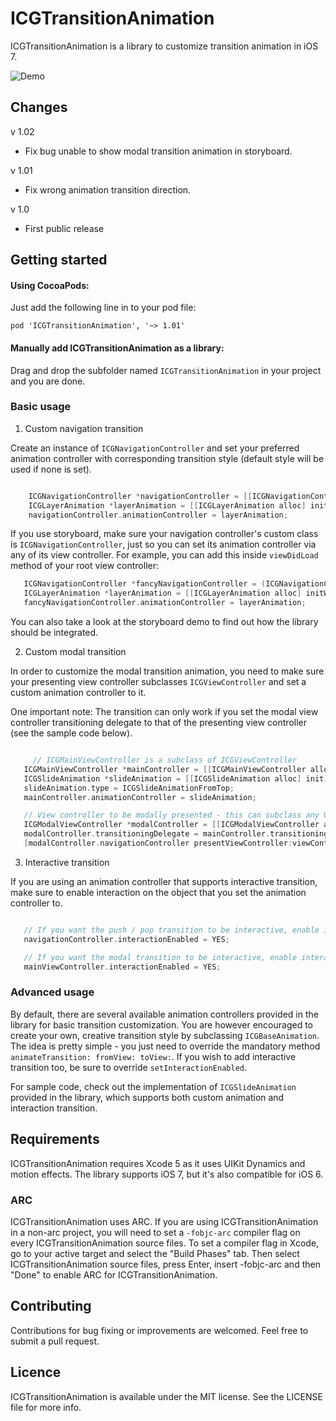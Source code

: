 ICGTransitionAnimation
======================

ICGTransitionAnimation is a library to customize transition animation in iOS 7.

![Demo](https://raw.githubusercontent.com/itsmeichigo/ICGTransitionAnimation/master/Demo.gif)

## Changes
v 1.02
 * Fix bug unable to show modal transition animation in storyboard.

v 1.01 
 * Fix wrong animation transition direction.
 
v 1.0
 * First public release

## Getting started

#### Using CocoaPods:
  Just add the following line in to your pod file:
  
	pod 'ICGTransitionAnimation', '~> 1.01'

#### Manually add ICGTransitionAnimation as a library:
  Drag and drop the subfolder named `ICGTransitionAnimation` in your project and you are done.

### Basic usage

 1. Custom navigation transition

 Create an instance of `ICGNavigationController` and set your preferred animation controller with corresponding transition style (default style will be used if none is set).

 ```Objective-C

	 ICGNavigationController *navigationController = [[ICGNavigationController alloc] initWithRootViewController:viewController];
	 ICGLayerAnimation *layerAnimation = [[ICGLayerAnimation alloc] initWithType:ICGLayerAnimationCover];
	 navigationController.animationController = layerAnimation;
 ```

 If you use storyboard, make sure your navigation controller's custom class is `ICGNavigationController`, just so you can set its animation controller via any of its view controller. For example, you can add this inside `viewDidLoad` method of your root view controller:

 ```Objective-C
    ICGNavigationController *fancyNavigationController = (ICGNavigationController *)self.navigationController;
    ICGLayerAnimation *layerAnimation = [[ICGLayerAnimation alloc] initWithType:ICGLayerAnimationCover];
    fancyNavigationController.animationController = layerAnimation;
 ```
 You can also take a look at the storyboard demo to find out how the library should be integrated.
 
 2. Custom modal transition

 In order to customize the modal transition animation, you need to make sure your presenting view controller subclasses `ICGViewController` and set a custom animation controller to it.

 One important note: The transition can only work if you set the modal view controller transitioning delegate to that of the presenting view controller (see the sample code below).

 ```Objective-C

	  // ICGMainViewController is a subclass of ICGViewController
    ICGMainViewController *mainController = [[ICGMainViewController alloc] initWithNibName:@"ICGFirstViewController" bundle:nil];
    ICGSlideAnimation *slideAnimation = [[ICGSlideAnimation alloc] init];
    slideAnimation.type = ICGSlideAnimationFromTop;
    mainController.animationController = slideAnimation;

    // View controller to be modally presented - this can subclass any UIViewController subclass.
    ICGModalViewController *modalController = [[ICGModalViewController alloc] initWithNibName:@"ICGModalViewController" bundle:nil];
    modalController.transitioningDelegate = mainController.transitioningDelegate; // this is important for the transition to work
    [modalController.navigationController presentViewController:viewController animated:YES completion:nil];

 ```
 3. Interactive transition

 If you are using an animation controller that supports interactive transition, make sure to enable interaction on the object that you set the animation controller to.

 ```Objective-C

    // If you want the push / pop transition to be interactive, enable interaction on your ICGNavigationController instance
    navigationController.interactionEnabled = YES;

    // If you want the modal transition to be interactive, enable interaction on the presenting view controller
    mainViewController.interactionEnabled = YES;
 ```


### Advanced usage

By default, there are several available animation controllers provided in the library for basic transition customization. You are however encouraged to create your own, creative transition style by subclassing `ICGBaseAnimation`. The idea is pretty simple - you just need to override the mandatory method `animateTransition: fromView: toView:`. If you wish to add interactive transition too, be sure to override `setInteractionEnabled`.

For sample code, check out the implementation of `ICGSlideAnimation` provided in the library, which supports both custom animation and interaction transition.

## Requirements

ICGTransitionAnimation requires Xcode 5 as it uses UIKit Dynamics and motion effects. The library
supports iOS 7, but it's also compatible for iOS 6.

### ARC

ICGTransitionAnimation uses ARC. If you are using ICGTransitionAnimation in a non-arc project, you
will need to set a `-fobjc-arc` compiler flag on every ICGTransitionAnimation source files. To set a
compiler flag in Xcode, go to your active target and select the "Build Phases" tab. Then select
ICGTransitionAnimation source files, press Enter, insert -fobjc-arc and then "Done" to enable ARC
for ICGTransitionAnimation.

## Contributing

Contributions for bug fixing or improvements are welcomed. Feel free to submit a pull request.

## Licence

ICGTransitionAnimation is available under the MIT license. See the LICENSE file for more info.
